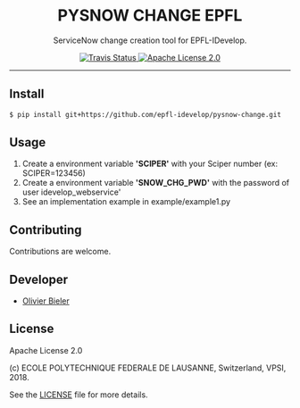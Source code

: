 <h1 align="center">PYSNOW CHANGE EPFL</h1>
<p align="center">
  ServiceNow change creation tool for EPFL-IDevelop.
</p>

<p align="center">
  <a href="https://travis-ci.org/epfl-idevelop/pysnow-change">
    <img alt="Travis Status" src="https://travis-ci.org/epfl-idevelop/pysnow-change.svg?branch=master">
  </a>
  <a href="https://raw.githubusercontent.com/epfl-devrun/epfl-people-api/master/LICENSE">
    <img alt="Apache License 2.0" src="https://img.shields.io/badge/license-Apache%202.0-blue.svg">
  </a>
</p>

---

Install
-------

```bash
$ pip install git+https://github.com/epfl-idevelop/pysnow-change.git
```

Usage
-----
1. Create a environment variable **'SCIPER'** with your Sciper number (ex: SCIPER=123456)
2. Create a environment variable **'SNOW_CHG_PWD'** with the password of user idevelop_webservice'  
3. See an implementation example in example/example1.py

Contributing
------------
Contributions are welcome.

Developer
---------

  * [Olivier Bieler](https://github.com/obieler)

License
-------

Apache License 2.0

(c) ECOLE POLYTECHNIQUE FEDERALE DE LAUSANNE, Switzerland, VPSI, 2018.

See the [LICENSE](LICENSE) file for more details.
